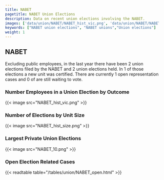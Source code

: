 ```yaml
---
title: NABET
pagetitle: NABET Union Elections
description: Data on recent union elections involving the NABET.
images: ['data/union/NABET/NABET_hist_vic.png', 'data/union/NABET/NABET_hist_size.png', 'data/union/NABET/NABET_10.png']
keywords: ["NABET union elections", "NABET unions","Union elections"]
weight: 1
---
```

##  NABET

Excluding public employees, in the last year there have been 2 union elections filed by the NABET and 2 union elections held. In 1 of those elections a new unit was certified. There are currently 1 open representation cases and 0 of are still waiting to vote.

### Number Employees in a Union Election by Outcome
{{< image src="NABET_hist_vic.png" >}}

### Number of Elections by Unit Size
{{< image src="NABET_hist_size.png" >}}

### Largest Private Union Elections
{{< image src="NABET_10.png" >}}

### Open Election Related Cases
{{< readtable table="/tables/union/NABET_open.html" >}}

